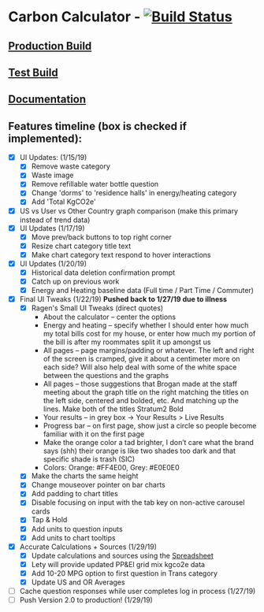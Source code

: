 # Carbon Calculator - [![Build Status](https://api.travis-ci.com/OSU-Sustainability-Office/osu_carbon_calculator_update_project.svg?branch=VueJS-Migration)](https://travis-ci.com/OSU-Sustainability-Office/osu_carbon_calculator_update_project)

## [Production Build](https://myco2.sustainability.oregonstate.edu)

## [Test Build](http://carbon-calculator.s3-website-us-west-2.amazonaws.com)

## [Documentation](https://osusustainability.gitbook.io/energy-dashboard/frontend-documentation#carbon-calculator)

## Features timeline (box is checked if implemented):
- [X] UI Updates: (1/15/19)
    - [X] Remove waste category
    - [X] Waste image
    - [X] Remove refillable water bottle question
    - [X] Change 'dorms' to 'residence halls' in energy/heating category
    - [X] Add 'Total KgCO2e'
- [X] US vs User vs Other Country graph comparison (make this primary instead of trend data)
- [X] UI Updates (1/17/19)
    - [X] Move prev/back buttons to top right corner
    - [X] Resize chart category title text
    - [X] Make chart category text respond to hover interactions
- [X] UI Updates (1/20/19)
    - [X] Historical data deletion confirmation prompt
    - [X] Catch up on previous work
    - [X] Energy and Heating baseline data (Full time / Part Time / Commuter)
- [X] Final UI Tweaks (1/22/19) **Pushed back to 1/27/19 due to illness**
    - [X] Ragen's Small UI Tweaks (direct quotes)
      - About the calculator – center the options
      - Energy and heating – specify whether I should enter how much my total bills cost for my house, or enter how much my portion of the bill is after my roommates split it up amongst us
      - All pages – page margins/padding or whatever. The left and right of the screen is cramped, give it about a centimeter more on each side? Will also help deal with some of the white space between the questions and the graphs
      - All pages – those suggestions that Brogan made at the staff meeting about the graph title on the right matching the titles on the left side, centered and bolded, etc. And matching up the lines. Make both of the titles Stratum2 Bold
      - Your results – in grey box -> Your Results > Live Results
      - Progress bar – on first page, show just a circle so people become familiar with it on the first page
      - Make the orange color a tad brighter, I don’t care what the brand says (shh) their orange is like two shades too dark and that specific shade is trash (SIC)
      - Colors: Orange: #FF4E00, Grey: #E0E0E0
    - [X] Make the charts the same height
    - [X] Change mouseover pointer on bar charts
    - [X] Add padding to chart titles
    - [X] Disable focusing on input with the tab key on non-active carousel cards
    - [X] Tap & Hold
    - [X] Add units to question inputs
    - [X] Add units to chart tooltips
- [X] Accurate Calculations + Sources (1/29/19)
    - [X] Update calculations and sources using the [Spreadsheet](https://docs.google.com/spreadsheets/d/1FbkcWkPXmCwyWeBAtjH0eaR_kPtbDcLa3SFdK2iswAY/edit#gid=135288076)
    - [X] Lety will provide updated PP&El grid mix kgco2e data
    - [X] Add 10-20 MPG option to first question in Trans category
    - [X] Update US and OR Averages
- [ ] Cache question responses while user completes log in process (1/27/19)
- [ ] Push Version 2.0 to production! (1/29/19)
